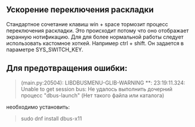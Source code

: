 ## Ускорение переключения раскладки
Стандартное сочетание клавиш win + space тормозит процесс переключения раскладки. Это происходит потому что оно отображает экранную нотификацию. Для для более нормальной работы следует использовать кастомное хоткей. Например ctrl + shift. Он задается в параметре SYS_SWITCH_KEY.

## Для предотвращения ошибки:
>(main.py:20504): LIBDBUSMENU-GLIB-WARNING **: 23:19:11.324: Unable to get session bus: Не удалось выполнить дочерний процесс "dbus-launch" (Нет такого файла или каталога)

необходимо установить:
>sudo dnf install dbus-x11